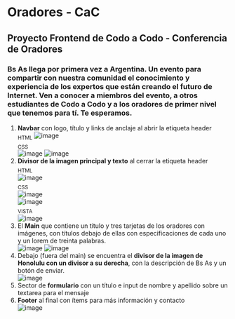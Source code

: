 # Oradores - CaC
## Proyecto Frontend de Codo a Codo - Conferencia de Oradores 
### Bs As llega por primera vez a Argentina. Un evento para compartir con nuestra comunidad el conocimiento y experiencia de los expertos que están creando el futuro de Internet. Ven a conocer a miembros del evento, a otros estudiantes de Codo a Codo y a los oradores de primer nivel que tenemos para tí. Te esperamos.  
1. **Navbar** con logo, título y links de anclaje al abrir la etiqueta header  
<sub>HTML</sub>
![image](https://user-images.githubusercontent.com/71678622/236991434-4708ab26-bc07-481c-93c1-e1b841941a1d.png)  
<sub>CSS</sub>   
![image](https://user-images.githubusercontent.com/71678622/236991659-d08d3f80-5370-42b2-b13e-ef5130a392dc.png)
![image](https://user-images.githubusercontent.com/71678622/236991687-7e0d1a11-757a-476c-81e9-1b4c027f0bfe.png)  
2. **Divisor de la imagen principal y texto** al cerrar la etiqueta header   
<sub>HTML</sub>  
![image](https://user-images.githubusercontent.com/71678622/236992531-55e1baa8-8938-4232-bb00-70268981e279.png)  
<sub>CSS</sub>  
![image](https://user-images.githubusercontent.com/71678622/236992628-4d70486c-98f4-4e59-b153-8ffee3b7c89c.png)  
![image](https://user-images.githubusercontent.com/71678622/236992682-52946ab3-356a-4a05-99be-a584e43c5d65.png)  
<sub>VISTA</sub>  
  ![image](https://user-images.githubusercontent.com/71678622/236987314-98dbba31-2b6f-41c9-9e33-5341479cb159.png)  
3. El **Main** que contiene un título y tres tarjetas de los oradores con imágenes, con títulos debajo de ellas con especificaciones de cada uno y un lorem de treinta palabras.   
![image](https://user-images.githubusercontent.com/71678622/236988021-64d94818-bd84-4bae-b473-d512e75a44e6.png)
![image](https://user-images.githubusercontent.com/71678622/236988107-489d33f6-95a2-40df-833c-092c59da2003.png)  
4.  Debajo (fuera del main) se encuentra el **divisor de la imagen de Honolulu con un divisor a su derecha**, con la descripción de Bs As y un botón de enviar.  
![image](https://user-images.githubusercontent.com/71678622/236988198-4c67a4a6-7dbe-4398-b470-32f101ab700e.png)
5. Sector de **formulario** con un título e input de nombre y apellido sobre un textarea para el mensaje  
6. **Footer** al final con ítems para más información y contacto  
![image](https://user-images.githubusercontent.com/71678622/236988542-c17b32ea-5374-45d1-b695-56727ab9c57c.png)


